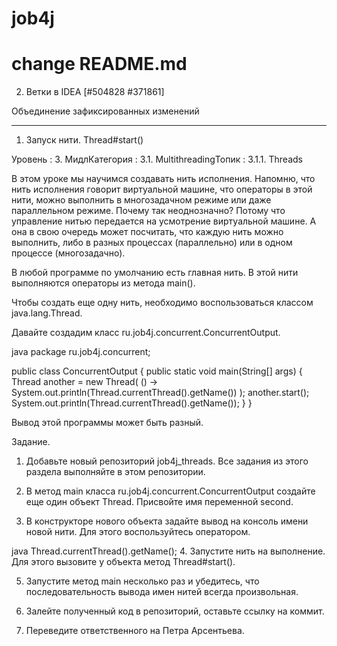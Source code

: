 # job4j
# change README.md

2. Ветки в IDEA [#504828 #371861]


Объединение зафиксированных изменений

---
1. Запуск нити. Thread#start() 

Уровень : 3. МидлКатегория : 3.1. MultithreadingТопик : 3.1.1. Threads

В этом уроке мы научимся создавать нить исполнения. Напомню, что нить исполнения говорит виртуальной машине, что операторы в этой нити, можно выполнить в многозадачном режиме или даже параллельном режиме. Почему так неоднозначно? Потому что управление нитью передается на усмотрение виртуальной машине. А она в свою очередь может посчитать, что каждую нить можно выполнить, либо в разных процессах (параллельно) или в одном процессе (многозадачно).

В любой программе по умолчанию есть главная нить. В этой нити выполняются операторы из метода main().

Чтобы создать еще одну нить, необходимо воспользоваться классом java.lang.Thread.

Давайте создадим класс ru.job4j.concurrent.ConcurrentOutput.

java
package ru.job4j.concurrent;

public class ConcurrentOutput {
public static void main(String[] args) {
Thread another = new Thread(
() -> System.out.println(Thread.currentThread().getName())
);
another.start();
System.out.println(Thread.currentThread().getName());
}
}

Вывод этой программы может быть разный.


Задание.

1. Добавьте новый репозиторий job4j_threads. Все задания из этого раздела выполняйте в этом репозитории.

2. В метод main класса ru.job4j.concurrent.ConcurrentOutput создайте еще один объект Thread. Присвойте имя переменной second.

3. В конструкторе нового объекта задайте вывод на консоль имени новой нити. Для этого воспользуйтесь оператором.

java
Thread.currentThread().getName();
4. Запустите нить на выполнение. Для этого вызовите у объекта метод Thread#start().

5. Запустите метод main несколько раз и убедитесь, что последовательность вывода имен нитей всегда произвольная.

6. Залейте полученный код в репозиторий, оставьте ссылку на коммит.

7. Переведите ответственного на Петра Арсентьева.
